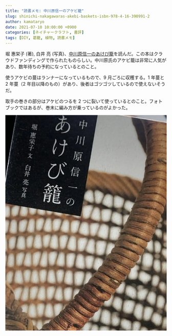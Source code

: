 ```yaml
---
title: "読書メモ: 中川原信一のアケビ籠"
slug: shinichi-nakagawaras-akebi-baskets-isbn-978-4-16-390991-2
author: kamataryo
date: 2021-07-10 10:00:00 +0900
categories: [ネイチャークラフト, 書評]
tags: [DIY, 葛籠, 植物, 読書メモ]
---
```

堀 惠栄子 (著), 白井 亮 (写真)、[中川原信一のあけび籠](https://amzn.to/3hwypWl)を読んだ。この本はクラウドファンディングで作られたものらしい。中川原氏のアケビ籠は非常に人気があり、数年待ちの予約になっているとのこと。

使うアケビの蔓はランナーになっているもので、9 月ごろに収穫する。1 年蔓と 2 年蔓（2 年目以降のもの）があり、後者はゴツゴツしているので使えないそうだ。

取手の巻きの部分はアケビのつるを 2 つに裂いて使っているとのこと。フォトブックではあるが、巻末に編み方が乗っているのがよかった。

![書影](featured.webp)
